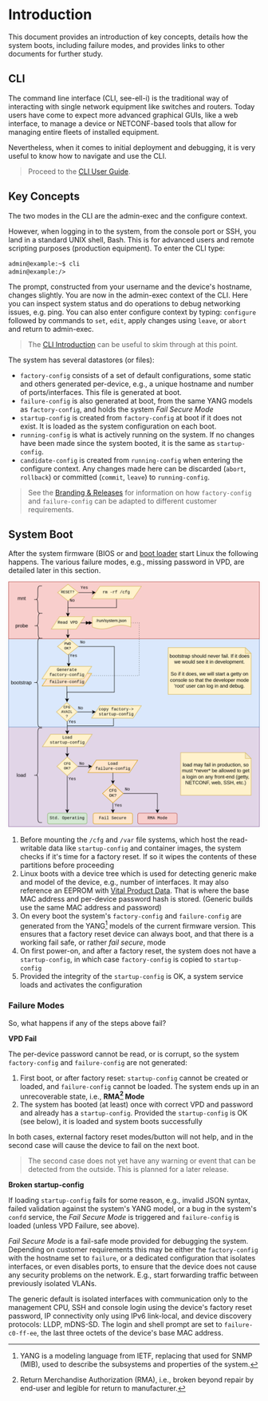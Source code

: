 # Introduction

This document provides an introduction of key concepts, details how
the system boots, including failure modes, and provides links to
other documents for further study.

## CLI

The command line interface (CLI, see-ell-i) is the traditional way of
interacting with single network equipment like switches and routers.
Today users have come to expect more advanced graphical GUIs, like a web
interface, to manage a device or NETCONF-based tools that allow for
managing entire fleets of installed equipment.

Nevertheless, when it comes to initial deployment and debugging, it
is very useful to know how to navigate and use the CLI.

> Proceed to the [CLI User Guide](cli/tutorial.md).


## Key Concepts

The two modes in the CLI are the admin-exec and the configure context.

However, when logging in to the system, from the console port or SSH,
you land in a standard UNIX shell, Bash.  This is for advanced users
and remote scripting purposes (production equipment).  To enter the
CLI type:

    admin@example:~$ cli
    admin@example:/>

The prompt, constructed from your username and the device's hostname,
changes slightly.  You are now in the admin-exec context of the CLI.
Here you can inspect system status and do operations to debug networking
issues, e.g. ping.  You can also enter configure context by typing:
`configure` followed by commands to `set`, `edit`, apply changes using
`leave`, or `abort` and return to admin-exec.

> The [CLI Introduction](cli/introduction.md) can be useful to skim
> through at this point.

The system has several datastores (or files):

 - `factory-config` consists of a set of default configurations, some
   static and others generated per-device, e.g., a unique hostname and
   number of ports/interfaces.   This file is generated at boot.
 - `failure-config` is also generated at boot, from the same YANG models
   as `factory-config`, and holds the system *Fail Secure Mode*
 - `startup-config` is created from `factory-config` at boot if it does
   not exist.  It is loaded as the system configuration on each boot.
 - `running-config` is what is actively running on the system.  If no
   changes have been made since the system booted, it is the same as
   `startup-config`.
 - `candidate-config` is created from `running-config` when entering the
   configure context.  Any changes made here can be discarded (`abort`,
   `rollback`) or committed (`commit`, `leave`) to `running-config`.

> See the [Branding & Releases](branding.md) for information on how
> `factory-config` and `failure-config` can be adapted to different
> customer requirements.


## System Boot

After the system firmware (BIOS or and [boot loader](boot.md) start
Linux the following happens.  The various failure modes, e.g., missing
password in VPD, are detailed later in this section.

![System boot flowchart](img/fail-secure.svg)

 1. Before mounting the `/cfg` and `/var` file systems, which host the
    read-writable data like `startup-config` and container images, the
	system checks if it's time for a factory reset.  If so it wipes the
	contents of these partitions before proceeding
 2. Linux boots with a device tree which is used for detecting generic
    make and model of the device, e.g., number of interfaces.  It may
    also reference an EEPROM with [Vital Product Data](vpd.md).  That is
    where the base MAC address and per-device password hash is stored.
    (Generic builds use the same MAC address and password)
 3. On every boot the system's `factory-config` and `failure-config` are
    generated from the YANG[^1] models of the current firmware version.
    This ensures that a factory reset device can always boot, and that
    there is a working fail safe, or rather *fail secure*, mode
 4. On first power-on, and after a factory reset, the system does not
    have a `startup-config`, in which case `factory-config` is copied
	to `startup-config`
 5. Provided the integrity of the `startup-config` is OK, a system
    service loads and activates the configuration

### Failure Modes

So, what happens if any of the steps above fail?

**VPD Fail**

The per-device password cannot be read, or is corrupt, so the system
`factory-config` and `failure-config` are not generated:

 1. First boot, or after factory reset: `startup-config` cannot be
    created or loaded, and `failure-config` cannot be loaded.  The
	system ends up in an unrecoverable state, i.e., **RMA[^2] Mode**
 2. The system has booted (at least) once with correct VPD and password
    and already has a `startup-config`.  Provided the `startup-config`
	is OK (see below), it is loaded and system boots successfully

In both cases, external factory reset modes/button will not help, and
in the second case will cause the device to fail on the next boot.

> The second case does not yet have any warning or event that can be
> detected from the outside.  This is planned for a later release.

**Broken startup-config**

If loading `startup-config` fails for some reason, e.g., invalid JSON
syntax, failed validation against the system's YANG model, or a bug in
the system's `confd` service, the *Fail Secure Mode* is triggered and
`failure-config` is loaded (unless VPD Failure, see above).

*Fail Secure Mode* is a fail-safe mode provided for debugging the
system.  Depending on customer requirements this may be either the
`factory-config` with the hostname set to `failure`, or a dedicated
configuration that isolates interfaces, or even disables ports, to
ensure that the device does not cause any security problems on the
network.  E.g., start forwarding traffic between previously isolated
VLANs.

The generic default is isolated interfaces with communication only to
the management CPU, SSH and console login using the device's factory
reset password, IP connectivity only using IPv6 link-local, and device
discovery protocols: LLDP, mDNS-SD.  The login and shell prompt are set
to `failure-c0-ff-ee`, the last three octets of the device's base MAC
address.

[^1]: YANG is a modeling language from IETF, replacing that used for
    SNMP (MIB), used to describe the subsystems and properties of
	the system.
[^2]: Return Merchandise Authorization (RMA), i.e., broken beyond repair
    by end-user and legible for return to manufacturer.
